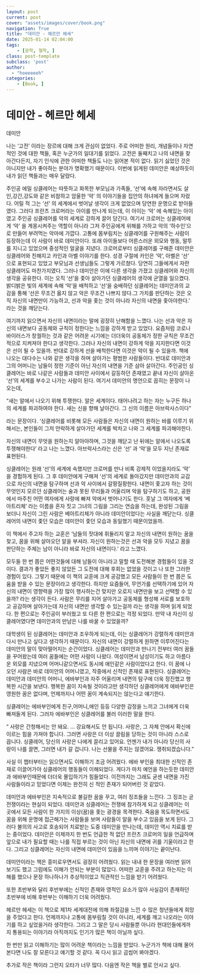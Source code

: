 ```yaml
---
layout: post
current: post
cover: "assets/images/cover/book.png"
navigation: True
title: "데미안 - 헤르만 헤세"
date: 2025-01-14 02:04:00
tags:
    - [문학, 철학, ]
class: post-template
subclass: 'post'
author: 
  - "hoeeeeeh"
categories:
    - [Book, ]
---
```


# 데미안 - 헤르만 헤세


데미안


나는 ‘고전’ 이라는 장르에 대해 크게 관심이 없었다. 주로 어떠한 원리, 개념들이나 자연적인 것에 대한 책들, 혹은 누군가의 일대기를 읽었다. 고전은 둘째치고 나의 내면을 찾아간다든지, 자기 인식에 관한 어떠한 책들도 나는 읽어본 적이 없다. 읽기 싫었던 것은 아니지만 내가 좋아하는 분야가 명확했기 때문이다. 이번에 읽게된 데미안은 예상하듯이 내가 읽던 책들과는 매우 달랐다.


주인공 에밀 싱클레어는 따뜻하고 화목한 부모님과 가족들, ‘선’에 속해 자라면서도 살인,강간,강도와 같은 비참하고 암울한 ‘악’ 의 이야기들을 집안의 하녀에게 들으며 자랐다. 어릴 적 그는 ‘선’ 의 세계에서 벗어날 생각이 크게 없었으며 당연한 운명으로 받아들였다. 그러다 프란츠 크로머라는 아이를 만나게 되는데, 이 아이는 ‘악’ 에 속해있는 아이였고 주인공 싱클레어를 악의 세계로 강하게 끌어 당긴다. 여기서 크로머는 싱클레어에게 ‘악’ 을 계몽시켜주는 역할이 아니라 그저 주인공에게 위해를 가하고 악의 ‘하수인’으로 만들어 부려먹는 악마에 가깝다. 고통에 몸부림치는 싱클레어를 구원해주는 사람이 등장하는데 이 사람이 바로 데미안이다. 또래 아이들보다 어른스러운 외모와 행동, 말투를 지니고 있었으며 중성적인 얼굴을 지녔다. 크로머로부터 싱클레어를 구해준 데미안은 싱클레어와 친해지고 카인과 아벨 이야기를 한다. 성경 구절에 카인은 ‘악’, 아벨은 ‘선’ 으로 표현되고 있었고 부모님과 선생님들도 그렇게 가르쳤다. 당연히 그들에게서 자란 싱클레어도 마찬가지였다. 그러나 데미안은 이에 다른 생각을 가졌고 싱클레어와 자신의 생각을 공유한다. 이는 오직 ‘선’을 좇아 살아가던 싱클레어의 생각에 균열을 일으켰다. 밝디밝은 빛의 세계에 속해 ‘악’을 배척하고 ‘선’을 숭배하던 싱클레어는 데미안과의 교감을 통해 ‘선은 무조건 옳지 않고 악은 무조건 나쁘지 않다.그 가치를 판단하는 것은 오직 자신의 내면만이 가능하고, 선과 악을 좇는 것이 아니라 자신의 내면을 좇아야한다.’ 라는 것을 깨닫는다.


여기까지 읽으면서 자신의 내면이라는 말에 굉장히 난해함을 느꼈다. 나는 선과 악은 자신의 내면보다 공동체와 규칙이 정한다는 느낌을 강하게 받고 있었다. 요즘처럼 코로나 바이러스가 창궐하는 것과 같은 어려운 시기에는 더더욱이 공동체가 정한 규칙은 무조건적으로 지켜져야 한다고 생각한다. 그러나 자신의 내면이 강하게 악을 지지한다면 이것은 선이 될 수 있을까. 반대로 강하게 선을 배척한다면 이것은 악이 될 수 있을까. 책에 나오는 대다수는 나와 같은 생각을 하며 살아가는 평범한 사람들이다. 반대로 데미안과 그의 어머니는 남들이 정한 기준이 아닌 자신의 내면을 기준 삼아 살아간다. 주인공인 싱클레어는 바로 나같은 사람들과 데미안 사이에서 갈등하던 존재였고 끝내 자신이 살아온 ‘선’의 세계를 부수고 나가는 사람이 된다. 여기서 데미안의 명언으로 꼽히는 문장이 나오는데,


“새는 알에서 나오기 위해 투쟁한다. 알은 세계이다. 태어나려고 하는 자는 누구든 하나의 세계를 파괴하여야 한다. 새는 신을 향해 날아간다. 그 신의 이름은 아브락사스이다”


라는 문장이다. ‘싱클레어를 비롯해 모든 사람들은 자신의 내면이 원하는 바를 이루기 위해서는, 본인들이 그저 안락하게 살아가던 세계를 박차고 나와 그 세계를 파괴해야한다.


자신의 내면이 무엇을 원하는지 알아야하며, 그것을 깨닫고 난 뒤에는 알에서 나오도록 투쟁해야한다’ 라고 나는 느꼈다. 아브락사스라는 신은 ‘선’ 과 ‘악’을 모두 지닌 존재로 표현된다.


싱클레어는 원래 ‘선’의 세계에 속했지만 크로머를 만나 비록 강제적 이었을지라도 ‘악’ 을 경험하게 된다. 그 후 데미안에게 구해져 ‘선’의 세계로 돌아갔지만 데미안과의 교감으로 자신의 내면을 탐구하며 선과 악 사이에서 갈팡질팡한다. 내면이 좇고자 하는 것이 무엇인지 모르던 싱클레어는 술과 못된 무리들과 어울리며 악을 탐구하기도 하고, 공원에서 마주친 어떤 여자에게 사랑에 빠져 악에서 벗어나기도 한다. 훗날 그 여자에게 ‘베아트리체’ 라는 이름을 혼자 짓고 그녀의 그림을 그리는 연습을 하는데, 완성된 그림을 보더니 자신이 그린 사람은 베아트리체가 아니라 데미안이었다는 사실을 깨닫는다. 싱클레어의 내면이 좇던 모습은 데미안이 좇던 모습과 동일했기 때문이었을까.


이 책에서 주고자 하는 교훈은 ‘남들의 잣대에 휘둘리지 말고 자신의 내면이 원하는 꿈을 찾고, 꿈을 위해 살아오던 알을 부셔라. 자신이 원하는것은 선과 악을 모두 지녔고 꿈을 판단하는 주체는 남이 아니라 바로 자신의 내면이다.’ 라고 느꼈다.


모두들 한 번 쯤은 어떤것들에 대해 남들이 아니라고 말할 때 도전해본 경험들이 있을 것이다. 결과가 좋았든 좋지 않았든 그 도전에 대해 후회는 없었을 것이고 나 또한 그러한 경험이 있다. 그렇기 때문에 이 책의 교훈에 크게 공감했고 모든 사람들이 한 번 쯤은 도움을 받을 수 있는 문장이라고 생각한다. 하지만 요즘들어, 무언가를 선택하기에 있어 자신의 내면이 영향력을 가장 많이 행사하는건 맞지만 오로지 내면만을 보고 선택할 수 있을까? 라는 생각이 든다. 사람은 무리를 지어 살아가고 공동체를 형성해 서로를 보호하고 공감하며 살아가는데 자신의 내면만 생각할 수 있는걸까 라는 생각을 하며 읽게 되었다. 한 편으로는 주인공이 부러웠고 또 다른 한 편으로는 걱정 되었다. 만약 내 자신이 싱클레어였다면 데미안과의 만남은 나를 바꿀 수 있었을까?


대학생이 된 싱클레어는 데미안과 조우하게 되는데, 이는 싱클레어가 강렬하게 데미안과 다시 만나고 싶다고 생각하기 때문이다. 자신의 내면이 강렬하게 원하면 이루어진다는 데미안의 말이 맞아떨어지는 순간이었다. 싱클레어는 데미안과 만나기 전부터 여러 꿈들을 꾸어왔는데 여러 꿈들에는 어떤 사람이 나왔다. 여성이면서 남성이기도 하고 아름다운 외모를 지녔으며 어머니같으면서도 동시에 애인같은 사람이었다고 한다. 이 꿈에 나오던 사람은 바로 데미안의 어머니였고, 작중에서 신적인 존재로 표현된다. 싱클레어는 데미안과 데미안의 어머니, 에바부인과 자주 어울리며 내면의 탐구에 더욱 정진했고 행복한 시간을 보낸다. 행복한 꿈이 지속될 것이라고만 생각하던 싱클레어에게 에바부인은 영원한 꿈은 없다며, 언제까지나 어떤 꿈이 계속되지는 않는다고 얘기한다.


싱클레어는 에바부인에게 친구,어머니,애인 등등 다양한 감정을 느끼고 그녀에게 더욱 빠져들게 된다. 그러자 에바부인은 싱클레어를 불러 이러한 말을 한다.


“ 사랑은 간청해서는 안 돼요. ... 강요해서도 안 됩니다. 사랑은, 그 자체 안에서 확신에 이르는 힘을 가져야 합니다. 그러면 사랑은 더 이상 끌림을 당하는 것이 아니라 스스로 끕니다. 싱클레어, 당신의 사랑은 나에게 끌리고 있어요. 언젠가 내가 아니라 당신의 사랑이 나를 끌면, 그러면 내가 갈 겁니다. 나는 선물을 주지는 않겠어요. 쟁취되겠습니다.”


사실 이 챕터부터는 읽으면서도 이해하기 조금 어려웠다. 에바 부인을 최대한 신적인 존재로 이끌어가야 싱클레어의 행동들이 이해되었다. 게다가 마치 예언을 하는듯한 데미안과 에바부인때문에 더더욱 몰입하기가 힘들었다. 이전까지는 그래도 굳센 내면을 가진 사람들이라고 믿었다면 이제는 완전히 신 적인 존재가 되어버린 것 같았다.


데미안과 에바부인은 지속적으로 불길한 꿈을 꾸고, 여러 징조들을 느낀다. 그 징조는 곧 전쟁이라는 현실이 되었다. 데미안과 싱클레어는 전쟁에 참가하게 되고 싱클레어는 이 곳에서 모든 사람이 한 가지의 이상(꿈)을 좇는 광경을 목격한다. 죽음을 목도하면서도 꿈을 위해 운명에 접근해가는 사람들을 보며 사람들이 알을 부수고 있음을 보게 된다. 그러다 불의의 사고로 호송되어 치료받는 도중 데미안을 만나는데, 데미안 역시 치료를 받는 중이었다. 데미안은 이제까지 한 번도 언급한 적 없던 프란츠 크로머의 일을 언급하며 앞으로 내가 필요할 때는 나를 직접 부르는 것이 아닌 자신의 내면에 귀를 기울이라고 한다. 그리고 싱클레어는 자신의 내면에 데미안이 있음을 느끼며 이야기는 끝이난다.


데미안이라는 책은 흥미로우면서도 굉장히 어려웠다. 읽는 내내 한 문장을 여러번 읽어보기도 했고 그럼에도 이해가 안되는 부분이 많았다. 어떠한 교훈을 주려고 하는지는 이해를 했으나 문장 하나하나가 추상적이었고 직관적인 느낌을 받기 어려웠다.


또한 초반부와 달리 후반부에는 신적인 존재와 영적인 요소가 많아 사실감이 존재하던 초반부에 비해 후반부는 이해하기 더욱 어려웠다.


헤르만 헤세는 이 책으로 제1차 세계대전에 의해 좌절감을 느낀 수 많은 청년들에게 희망을 주었다고 한다. 언제까지나 고통에 몸부림칠 것이 아니라, 세계를 깨고 나오라는 이야기를 하고 싶었을거라 생각한다. 그리고 그 말은 당시 사람들뿐 아니라 현대인들에게까지 통용되는 이야기라 아직까지도 인기가 많은 책이 아닐까 싶다.


한 번만 읽고 이해하기는 많이 어려운 책이라는 느낌을 받았다. 누군가가 책에 대해 물어본다면 나도 잘 모른다고 얘기할 것 같다. 꼭 다시 읽고 곱씹어 봐야겠다.


추가로 작은 책이라 그런지 오타가 너무 많다. 다음엔 작은 책을 별로 안사고 싶다.

